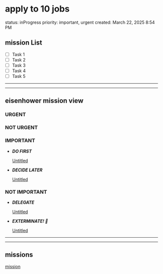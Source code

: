 # apply to 10 jobs

status: inProgress
priority: important, urgent
created: March 22, 2025 8:54 PM

## mission List

- [ ]  Task 1
- [ ]  Task 2
- [ ]  Task 3
- [ ]  Task 4
- [ ]  Task 5

---

---

## eisenhower mission view

### URGENT

### NOT URGENT

### IMPORTANT

- ***DO FIRST***
    
    [Untitled](apply%20to%2010%20jobs%201bf6509554a78075aeeddef5f4a9f520/Untitled%201c36509554a780c3906dc96e990ccf02.csv)
    

- ***DECIDE LATER***
    
    [Untitled](apply%20to%2010%20jobs%201bf6509554a78075aeeddef5f4a9f520/Untitled%201c36509554a780ca9d30f979edfbe5a8.csv)
    

### NOT IMPORTANT

- ***DELEGATE***
    
    [Untitled](apply%20to%2010%20jobs%201bf6509554a78075aeeddef5f4a9f520/Untitled%201c36509554a7805bae74da377ef4e013.csv)
    

- ***EXTERMINATE! 🤖***
    
    [Untitled](apply%20to%2010%20jobs%201bf6509554a78075aeeddef5f4a9f520/Untitled%201c36509554a780ef9829eaba6d1488fd.csv)
    

---

---

## missions

[mission](apply%20to%2010%20jobs%201bf6509554a78075aeeddef5f4a9f520/mission%201c36509554a780ca86abd009324fcf08.csv)